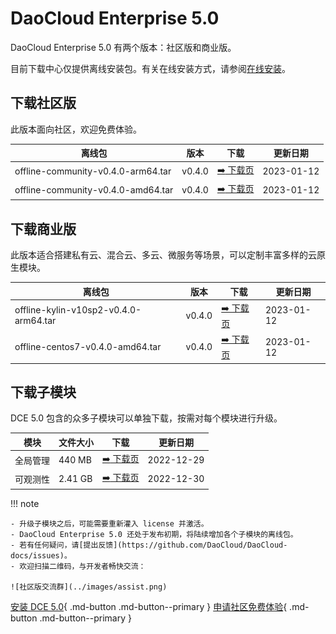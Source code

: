 # DaoCloud Enterprise 5.0

DaoCloud Enterprise 5.0 有两个版本：社区版和商业版。

目前下载中心仅提供离线安装包。有关在线安装方式，请参阅[在线安装](../install/intro.md)。

## 下载社区版

此版本面向社区，欢迎免费体验。

| 离线包           | 版本    | 下载                                          | 更新日期   |
| ---------------- | ------- | ------------------------------------------- | -------- |
| offline-community-v0.4.0-arm64.tar | v0.4.0 | [:arrow_right: 下载页](./free/dce5-installer-v0.4.0.md) | 2023-01-12 |
| offline-community-v0.4.0-amd64.tar | v0.4.0 | [:arrow_right: 下载页](./free/dce5-installer-v0.4.0.md) | 2023-01-12 |

## 下载商业版

此版本适合搭建私有云、混合云、多云、微服务等场景，可以定制丰富多样的云原生模块。

| 离线包            | 版本    | 下载                                        | 更新日期   |
| ---------------- | ------- | ----------------------------------------- | -------- |
| offline-kylin-v10sp2-v0.4.0-arm64.tar | v0.4.0 | [:arrow_right: 下载页](./business/dce5-installer-v0.4.0.md) | 2023-01-12 |
| offline-centos7-v0.4.0-amd64.tar | v0.4.0 | [:arrow_right: 下载页](./business/dce5-installer-v0.4.0.md) | 2023-01-12 |

## 下载子模块

DCE 5.0 包含的众多子模块可以单独下载，按需对每个模块进行升级。

| 模块     | 文件大小 | 下载                                         | 更新日期   |
| -------- | -------- | -------------------------------------------- | ---------- |
| 全局管理 | 440 MB   | [:arrow_right: 下载页](./modules/ghippo.md)  | 2022-12-29 |
| 可观测性 | 2.41 GB  | [:arrow_right: 下载页](./modules/insight.md) | 2022-12-30 |

!!! note

    - 升级子模块之后，可能需要重新灌入 license 并激活。
    - DaoCloud Enterprise 5.0 还处于发布初期，将陆续增加各个子模块的离线包。
    - 若有任何疑问，请[提出反馈](https://github.com/DaoCloud/DaoCloud-docs/issues)。
    - 欢迎扫描二维码，与开发者畅快交流：

    ![社区版交流群](../images/assist.png)

[安装 DCE 5.0](../install/intro.md){ .md-button .md-button--primary }
[申请社区免费体验](../dce/license0.md){ .md-button .md-button--primary }
